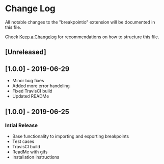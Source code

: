 # Change Log

All notable changes to the "breakpointio" extension will be documented in this file.

Check [Keep a Changelog](http://keepachangelog.com/) for recommendations on how to structure this file.

## [Unreleased]

## [1.0.0] - 2019-06-29
- Minor bug fixes
- Added more error handeling
- Fixed TravisCI build
- Updated READMe

## [1.0.0] - 2019-06-25
### Intial Release
- Base functionality to importing and exporting breakpoints
- Test cases
- TravisCI build
- ReadMe with gifs
- Installation instructions